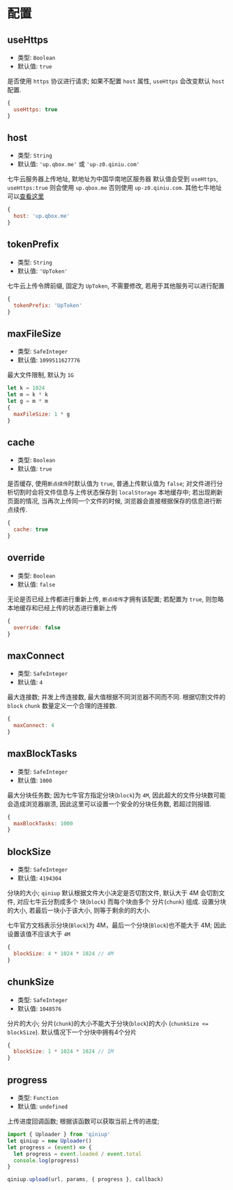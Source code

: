 # 配置

## useHttps

- 类型: `Boolean`
- 默认值: `true`

是否使用 `https` 协议进行请求; 如果不配置 `host` 属性, `useHttps` 会改变默认 `host` 配置.

```Javascript
{
  useHttps: true
}
```


## host

- 类型: `String`
- 默认值: `'up.qbox.me'` 或 `'up-z0.qiniu.com'`

七牛云服务器上传地址, 默地址为中国华南地区服务器
默认值会受到 `useHttps`, `useHttps:true` 则会使用 `up.qbox.me` 否则使用 `up-z0.qiniu.com`. 其他七牛地址可以[查看这里](https://developer.qiniu.com/kodo/manual/1671/region-endpoint)

```Javascript
{
  host: 'up.qbox.me'
}
```


## tokenPrefix

- 类型: `String`
- 默认值: `'UpToken'`

七牛云上传令牌前缀, 固定为 `UpToken`, 不需要修改, 若用于其他服务可以进行配置

```Javascript
{
  tokenPrefix: 'UpToken'
}
```


## maxFileSize

- 类型: `SafeInteger`
- 默认值: `1099511627776`

最大文件限制, 默认为 `1G`

```Javascript
let k = 1024
let m = k * k
let g = m * m
{
  maxFileSize: 1 * g
}
```


## cache

- 类型: `Boolean`
- 默认值: `true`

是否缓存, 使用`断点续传`时默认值为 `true`, 普通上传默认值为 `false`; 对文件进行分析切割时会将文件信息与上传状态保存到 `localStorage` 本地缓存中; 若出现刷新页面的情况, 当再次上传同一个文件的时候, 浏览器会直接根据保存的信息进行断点续传.

```Javascript
{
  cache: true
}
```

## override

- 类型: `Boolean`
- 默认值: `false`

无论是否已经上传都进行重新上传, `断点续传`才拥有该配置; 若配置为 `true`, 则忽略本地缓存和已经上传的状态进行重新上传

```Javascript
{
  override: false
}
```

## maxConnect

- 类型: `SafeInteger`
- 默认值: `4`

最大连接数; 并发上传连接数, 最大值根据不同浏览器不同而不同. 根据切割文件的 `block` `chunk` 数量定义一个合理的连接数.

```Javascript
{
  maxConnect: 4
}
```


## maxBlockTasks

- 类型: `SafeInteger`
- 默认值: `1000`

最大分块任务数; 因为七牛官方指定分块(`block`)为 `4M`, 因此超大的文件分块数可能会造成浏览器崩溃, 因此这里可以设置一个安全的分块任务数, 若超过则报错.

```Javascript
{
  maxBlockTasks: 1000
}
```


## blockSize

- 类型: `SafeInteger`
- 默认值: `4194304`

分块的大小; `qiniup` 默认根据文件大小决定是否切割文件, 默认大于 4M 会切割文件, 对应七牛云分割成多个 块(`block`) 而每个块由多个 分片(`chunk`) 组成. 设置分块的大小, 若最后一块小于该大小, 则等于剩余的的大小.

七牛官方文档表示分块(`Block`)为 4M，最后一个分块(`Block`)也不能大于 4M; 因此设置该值不应该大于 `4M`

```Javascript
{
  blockSize: 4 * 1024 * 1024 // 4M
}
```


## chunkSize

- 类型: `SafeInteger`
- 默认值: `1048576`

分片的大小; 分片(`chunk`)的大小不能大于分块(`block`)的大小 (`chunkSize <= blockSize`). 默认情况下一个分块中拥有4个分片

```Javascript
{
  blockSize: 1 * 1024 * 1024 // 1M
}
```


## progress

- 类型: `Function`
- 默认值: `undefined`

上传进度回调函数; 根据该函数可以获取当前上传的进度;

```Javascript
import { Uploader } from 'qiniup'
let qiniup = new Uploader()
let progress = (event) => {
  let progress = event.loaded / event.total
  console.log(progress)
}

qiniup.upload(url, params, { progress }, callback)
```
